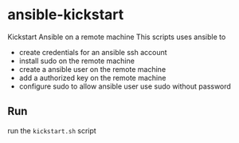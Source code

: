 # ansible-kickstart
Kickstart Ansible on a remote machine
This scripts uses ansible to
* create credentials for an ansible ssh account
* install sudo on the remote machine
* create a ansible user on the remote machine
* add a authorized key on the remote machine
* configure sudo to allow ansible user use sudo without password


## Run

run the `kickstart.sh` script
